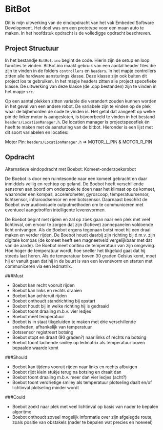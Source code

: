 BitBot
======
Dit is mijn uitwerking van de eindopdracht van het vak Embeded Software Development. 
Het doel was om een prototype voor een maan auto te maken. In het hoofdstuk opdracht is de volledigge
opdracht beschreven.

Project Structuur
-----
In het bestandje `BitBot.ino` begint de code. Hierin zijn de setup en loop functies te vinden.
BitBot.ino maakt gebruik van een aantal header files die zijn te vinden in de folders `controllers` en `headers`.
In het mapje controllers zitten alle hardware aansturings klasse. Deze klasse zijn ook buiten dit project los te gebruiken.
In het mapje headers zitten alle project specefieke klasse. 
De uitwerking van deze klasse (de .cpp bestanden) zijn te vinden in het mapje `src`.

Op een aantal plekken zitten variable die verandert zouden kunnen worden in het geval van een andere robot.
De variabele zijn te vinden op de plek waar de bijbehorden de code te vinden is. Het getal dat aangeeft op welke pin
de linker motor is aangesloten, is bijvoorbeeld te vinden in het bestand `headers/LocationManager.h`. De location manager is projectspecefiek
én heeft te maken met de aansturing van de bitbot. Hieronder is een lijst met dit soort variabelen en locaties:

Motor Pin: `headers/LocationManager.h` => MOTOR_L_PIN & MOTOR_R_PIN


Opdracht
-----
Alternatieve eindopdracht met Boebot: Komeet-onderzoeksrobot

De Boebot is door een ruimtesonde naar een komeet gebracht en daar inmiddels veilig en rechtop op geland. De Boebot heeft verschillende sensoren aan boord om onderzoek te doen naar het klimaat op de komeet, waaronder een kompas, accelerometer, gyroscoop, temperatuursensor, lichtsensor, infraroodsensor en een botssensor. Daarnaast beschikt de Boebot over audiovisuele outputmethoden om te communiceren met eventueel aangetroffen intelligente levensvormen.

De Boebot begint met rijden en zal op zoek gaan naar een plek met veel lichtinval, om ervoor te zorgen dat zijn (fictieve) zonnepanelen voldoende licht ontvangen. Als de Boebot ergens tegenaan botst moet hij een draai maken en verder rijden. De Boebot houdt daarbij zijn richting bij d.m.v. zijn digitale kompas (de komeet heeft een magneetveld vergelijkbaar met dat van de aarde). De Boebot meet continu de temperatuur van zijn omgeving. Hoe hoger de temperatuur wordt, hoe sneller het tikgeluid gaat dat hij steeds laat horen. Als de temperatuur boven 30 graden Celsius komt, moet hij er vanuit gaan dat hij in de buurt is van een levensvorm en starten met communiceren via een ledmatrix.
 
###Must
* Boebot kan recht vooruit rijden
* Boebot kan links en rechts draaien
* Boebot kan achteruit rijden
* Boebot onthoudt standrichting bij opstart
* Boebot houdt bij in welke richting hij is gedraaid
* Boebot toont draaiing m.b.v. vier ledjes
* Boebot meet temperatuur
* Boebot is in staat tikgeluiden te maken met drie verschillende snelheden, afhankelijk van temperatuur
* Botssensor registreert botsing
* Boebot stopt en draait (90 graden?) naar links of rechts na botsing
* Boebot toont lachende smiley op ledmatrix als temperatuur boven bepaalde waarde komt
 
###Should
* Boebot kan tijdens vooruit rijden naar links en rechts afbuigen
* Boebot rijdt klein stukje terug na botsing en draait dan
* Boebot toont draaiing m.b.v. meer dan vier ledjes (acht?)
* Boebot toont verdrietige smiley als temperatuur plotseling daalt en/of lichtinval plotseling minder wordt
 
###Could
* Boebot zoekt naar plek met veel lichtinval op basis van nader te bepalen algoritme
* Boebot onthoudt zoveel mogelijk informatie over zijn afgelegde route, zoals positie van obstakels (nader te bepalen wat precies en hoeveel)
